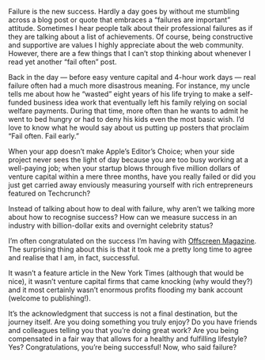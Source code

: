 

Failure is the new success. Hardly a day goes by without me stumbling across a blog post or quote that
embraces a “failures are important” attitude. Sometimes I hear people talk about their professional
failures as if they are talking about a list of achievements. Of course, being constructive and supportive are
values I highly appreciate about the web community. However, there are a few things that I can’t stop
thinking about whenever I read yet another “fail often” post.

Back in the day — before easy venture capital and 4-hour work days — real failure often had a much more
disastrous meaning. For instance, my uncle tells me about how he “wasted” eight years of his life trying
to make a self-funded business idea work that eventually left his family relying on social welfare payments.
During that time, more often than he wants to admit he went to bed hungry or had to deny his kids even the
most basic wish. I’d love to know what he would say about us putting up posters that proclaim “Fail often.
Fail early.”

When your app doesn’t make Apple’s Editor’s Choice; when your side project never sees the light of day
because you are too busy working at a well-paying job; when your startup blows through five million dollars of
venture capital within a mere three months, have you really failed or did you just get carried away enviously
measuring yourself with rich entrepreneurs featured on Techcrunch?

Instead of talking about how to deal with failure, why aren’t we talking more about how to recognise
success? How can we measure success in an industry with billion-dollar exits and overnight celebrity
status?

I’m often congratulated on the success I’m having with [Offscreen Magazine](http://www.offscreenmag.com).
The surprising thing about this is that it took me a pretty long time to agree and realise that I am, in fact,
successful. 

It wasn’t a feature article in the New York Times (although that would be nice), it wasn’t venture capital
firms that came knocking (why would they?) and it most certainly wasn’t enormous profits flooding my bank
account (welcome to publishing!). 

It’s the acknowledgment that success is not a final destination, but the journey itself. Are you doing
something you truly enjoy? Do you have friends and colleagues telling you that you’re doing great work? Are
you being compensated in a fair way that allows for a healthy and fulfilling lifestyle? Yes? Congratulations,
you’re being successful! Now, who said failure?